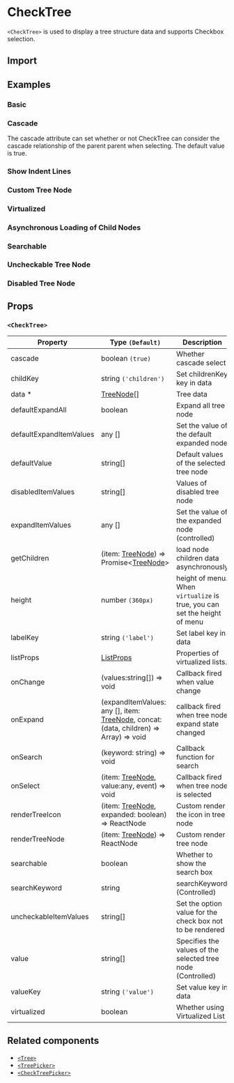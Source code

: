 # CheckTree

`<CheckTree>` is used to display a tree structure data and supports Checkbox selection.

## Import

<!--{include:<import-guide>}-->

## Examples

### Basic

<!--{include:`basic.md`}-->

### Cascade

The cascade attribute can set whether or not CheckTree can consider the cascade relationship of the parent parent when selecting. The default value is true.

<!--{include:`cascade.md`}-->

### Show Indent Lines

<!--{include:`show-indent-line.md`}-->

### Custom Tree Node

<!--{include:`custom.md`}-->

### Virtualized

<!--{include:`virtualized.md`}-->

### Asynchronous Loading of Child Nodes

<!--{include:`async.md`}-->

### Searchable

<!--{include:`searchable.md`}-->

### Uncheckable Tree Node

<!--{include:`uncheckable.md`}-->

### Disabled Tree Node

<!--{include:`disabled.md`}-->

## Props

### `<CheckTree>`

| Property                | Type `(Default)`                                                                             | Description                                                               |
| ----------------------- | -------------------------------------------------------------------------------------------- | ------------------------------------------------------------------------- |
| cascade                 | boolean `(true)`                                                                             | Whether cascade select                                                    |
| childKey                | string `('children')`                                                                        | Set childrenKey key in data                                               |
| data \*                 | [TreeNode][node][]                                                                           | Tree data                                                                 |
| defaultExpandAll        | boolean                                                                                      | Expand all tree node                                                      |
| defaultExpandItemValues | any []                                                                                       | Set the value of the default expanded node                                |
| defaultValue            | string[]                                                                                     | Default values of the selected tree node                                  |
| disabledItemValues      | string[]                                                                                     | Values of disabled tree node                                              |
| expandItemValues        | any []                                                                                       | Set the value of the expanded node (controlled)                           |
| getChildren             | (item: [TreeNode][node]) => Promise&lt;[TreeNode][node]&gt;                                  | load node children data asynchronously                                    |
| height                  | number `(360px)`                                                                             | height of menu. When `virtualize` is true, you can set the height of menu |
| labelKey                | string `('label')`                                                                           | Set label key in data                                                     |
| listProps               | [ListProps][listprops]                                                                       | Properties of virtualized lists.                                          |
| onChange                | (values:string[]) => void                                                                    | Callback fired when value change                                          |
| onExpand                | (expandItemValues: any [], item: [TreeNode][node], concat:(data, children) => Array) => void | callback fired when tree node expand state changed                        |
| onSearch                | (keyword: string) => void                                                                    | Callback function for search                                              |
| onSelect                | (item: [TreeNode][node], value:any, event) => void                                           | Callback fired when tree node is selected                                 |
| renderTreeIcon          | (item: [TreeNode][node], expanded: boolean) => ReactNode                                     | Custom render the icon in tree node                                       |
| renderTreeNode          | (item: [TreeNode][node]) => ReactNode                                                        | Custom render tree node                                                   |
| searchable              | boolean                                                                                      | Whether to show the search box                                            |
| searchKeyword           | string                                                                                       | searchKeyword (Controlled)                                                |
| uncheckableItemValues   | string[]                                                                                     | Set the option value for the check box not to be rendered                 |
| value                   | string[]                                                                                     | Specifies the values of the selected tree node (Controlled)               |
| valueKey                | string `('value')`                                                                           | Set value key in data                                                     |
| virtualized             | boolean                                                                                      | Whether using Virtualized List                                            |

<!--{include:(_common/types/tree-node.md)}-->
<!--{include:(_common/types/list-props.md)}-->

## Related components

- [`<Tree>`](/components/tree)
- [`<TreePicker>`](/components/tree-picker)
- [`<CheckTreePicker>`](/components/check-tree-picker)

[listprops]: #code-ts-list-props-code
[node]: #code-ts-tree-node-code
